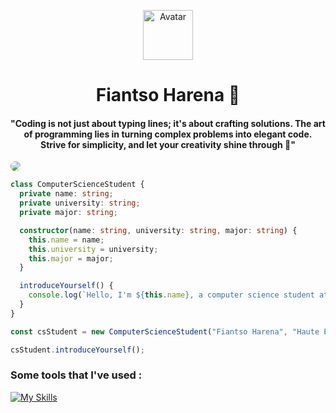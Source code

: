<p align="center">
  <a href="https://upset.dev">
    <img src="https://cdn.statically.io/avatar/shape=circle/FH" alt="Avatar" height="80"/>
  </a>
  <h1 align="center">Fiantso Harena 🚀</h1>
  <h4 align="center">"Coding is not just about typing lines; it's about crafting solutions. The art of programming lies in turning complex problems into elegant code. Strive for simplicity, and let your creativity shine through 📖"</h4>
</p>

<img style="border-radius: 40px" src="https://static.vecteezy.com/system/resources/previews/011/979/708/non_2x/graphics-drawing-landscape-view-outdoor-of-sunset-with-grass-on-the-ground-for-wallpaper-background-illustration-free-vector.jpg" />


```ts
class ComputerScienceStudent {
  private name: string;
  private university: string;
  private major: string;

  constructor(name: string, university: string, major: string) {
    this.name = name;
    this.university = university;
    this.major = major;
  }

  introduceYourself() {
    console.log(`Hello, I'm ${this.name}, a computer science student at ${this.university}. My major is ${this.major}. Currently, I'm exploring the exciting world of programming and software development.`);
  }
}

const csStudent = new ComputerScienceStudent("Fiantso Harena", "Haute École d'Informatique - HEI", "Computer Science");

csStudent.introduceYourself();
```

<h3>Some tools that I've used : </h3>

[![My Skills](https://skillicons.dev/icons?i=html,css,js,ts,java,bash,nodejs,react,next,vite,express,spring,nest,postgresql,sqlite,git,github,aws,md,bootstrap,materialui,tailwind,gmail,idea,linux,maven,postman,redux,stackoverflow,threejs,vscode)](https://skillicons.dev)
